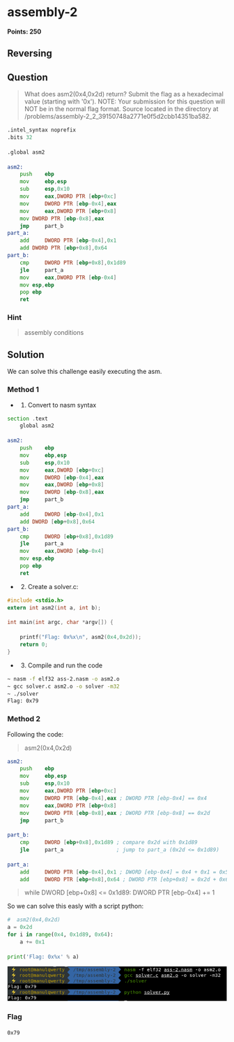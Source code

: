 # assembly-2
**Points: 250**

## Reversing

## Question
>What does asm2(0x4,0x2d) return? Submit the flag as a hexadecimal value (starting with '0x'). NOTE: Your submission for this question will NOT be in the normal flag format. Source located in the directory at /problems/assembly-2_2_39150748a2771e0f5d2cbb14351ba582. 
```asm
.intel_syntax noprefix
.bits 32
	
.global asm2

asm2:
	push   	ebp
	mov    	ebp,esp
	sub    	esp,0x10
	mov    	eax,DWORD PTR [ebp+0xc]
	mov 	DWORD PTR [ebp-0x4],eax
	mov    	eax,DWORD PTR [ebp+0x8]
	mov	DWORD PTR [ebp-0x8],eax
	jmp    	part_b
part_a:	
	add    	DWORD PTR [ebp-0x4],0x1
	add	DWORD PTR [ebp+0x8],0x64
part_b:	
	cmp    	DWORD PTR [ebp+0x8],0x1d89
	jle    	part_a
	mov    	eax,DWORD PTR [ebp-0x4]
	mov	esp,ebp
	pop	ebp
	ret
```
### Hint
>assembly conditions

## Solution
We can  solve this challenge easily executing the asm.
### Method 1
- 1. Convert to nasm syntax
```asm
section .text
    global asm2

asm2:
	push   	ebp
	mov    	ebp,esp
	sub    	esp,0x10
	mov    	eax,DWORD [ebp+0xc]
	mov 	DWORD [ebp-0x4],eax
	mov    	eax,DWORD [ebp+0x8]
	mov	    DWORD [ebp-0x8],eax
	jmp    	part_b
part_a:	
	add    	DWORD [ebp-0x4],0x1
	add	DWORD [ebp+0x8],0x64
part_b:	
	cmp    	DWORD [ebp+0x8],0x1d89
	jle    	part_a
	mov    	eax,DWORD [ebp-0x4]
	mov	esp,ebp
	pop	ebp
	ret
```
- 2. Create a solver.c:
```c
#include <stdio.h>
extern int asm2(int a, int b);

int main(int argc, char *argv[]) {

	printf("Flag: 0x%x\n", asm2(0x4,0x2d));
	return 0;
}
```
- 3. Compile and run the code
```bash
~ nasm -f elf32 ass-2.nasm -o asm2.o
~ gcc solver.c asm2.o -o solver -m32
~ ./solver
Flag: 0x79
```
### Method 2
Following the code:
> asm2(0x4,0x2d)
```asm
asm2:
	push   	ebp
	mov    	ebp,esp
	sub    	esp,0x10
	mov    	eax,DWORD PTR [ebp+0xc]
	mov 	DWORD PTR [ebp-0x4],eax ; DWORD PTR [ebp-0x4] == 0x4
	mov    	eax,DWORD PTR [ebp+0x8]
	mov	    DWORD PTR [ebp-0x8],eax ; DWORD PTR [ebp-0x8] == 0x2d
	jmp    	part_b
    
part_b:	
	cmp    	DWORD [ebp+0x8],0x1d89 ; compare 0x2d with 0x1d89
	jle    	part_a                 ; jump to part_a (0x2d <= 0x1d89)

part_a:	
	add    	DWORD PTR [ebp-0x4],0x1 ; DWORD [ebp-0x4] = 0x4 + 0x1 = 0x5
	add	    DWORD PTR [ebp+0x8],0x64 ; DWORD PTR [ebp+0x8] = 0x2d + 0x64 = 0x91
```
> while DWORD [ebp+0x8] <= 0x1d89: DWORD PTR [ebp-0x4] += 1

So we can solve this easly with a script python:
```python
#  asm2(0x4,0x2d)
a = 0x2d
for i in range(0x4, 0x1d89, 0x64):
    a += 0x1

print('Flag: 0x%x' % a)
```
![picture](images/1.png)
### Flag
`0x79`

